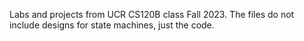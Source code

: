 Labs and projects from UCR CS120B class Fall 2023. The files do not include designs for state machines, just the code.
